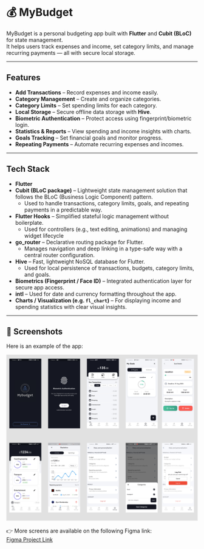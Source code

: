 # 💰 MyBudget

MyBudget is a personal budgeting app built with **Flutter** and **Cubit (BLoC)** for state management.  
It helps users track expenses and income, set category limits, and manage recurring payments — all with secure local storage.

---

##  Features

- **Add Transactions** – Record expenses and income easily.
- **Category Management** – Create and organize categories.
- **Category Limits** – Set spending limits for each category.
- **Local Storage** – Secure offline data storage with **Hive**.
- **Biometric Authentication** – Protect access using fingerprint/biometric login.
- **Statistics & Reports** – View spending and income insights with charts.
- **Goals Tracking** – Set financial goals and monitor progress.
- **Repeating Payments** – Automate recurring expenses and incomes.

---

##  Tech Stack

- **Flutter** 
- **Cubit (BLoC package)** – Lightweight state management solution that follows the BLoC (Business Logic Component) pattern.  
  - Used to handle transactions, category limits, goals, and repeating payments in a predictable way.  
- **Flutter Hooks** – Simplified stateful logic management without boilerplate.  
  - Used for controllers (e.g., text editing, animations) and managing widget lifecycle  
- **go_router** – Declarative routing package for Flutter.  
  - Manages navigation and deep linking in a type-safe way with a central router configuration.  
- **Hive** – Fast, lightweight NoSQL database for Flutter.  
  - Used for local persistence of transactions, budgets, category limits, and goals.  
- **Biometrics (Fingerprint / Face ID)** – Integrated authentication layer for secure app access.  
- **intl** – Used for date and currency formatting throughout the app.  
- **Charts / Visualization (e.g. `fl_chart`)** – For displaying income and spending statistics with clear visual insights.  


---

## 📸 Screenshots

Here is an example of the app:

![App Screenshot](assets/icons/mybudget.png)

👉 More  screens are available on the following Figma link:  
[Figma Project Link](https://www.figma.com/design/ePkDTiwM1Uf4oSEwAAXrHL/CashSavvy?node-id=0-1&p=f&t=xidUCx2aRn437iV7-0)






